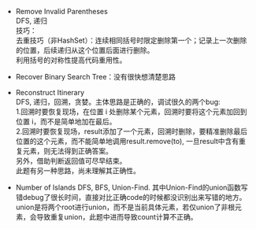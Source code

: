 * Remove Invalid Parentheses  
DFS, 递归  
技巧：  
去重技巧（非HashSet）：连续相同括号时限定删除第一个；记录上一次删除的位置，后续递归从这个位置后面进行删除。  
利用括号的对称性提高代码重用性。  

* Recover Binary Search Tree：没有很快想清楚思路  

* Reconstruct Itinerary  
DFS, 递归，回溯，贪婪。主体思路是正确的，调试很久的两个bug:  
1.回溯时要恢复现场，在位置 i 处删除某个元素，回溯时要将这个元素加回到位置 i，而不是简单地加在最后。  
2.回溯时要恢复现场，result添加了一个元素，回溯时删除，要精准删除最后位置的这个元素，而不能简单地调用result.remove(to), 一旦result中含有重复元素，则无法得到正确答案。  
另外，借助判断返回值可尽早结束。  
此题有另一种思路，尚未理解其正确性。  

* Number of Islands
DFS, BFS, Union-Find. 其中Union-Find的union函数写错debug了很长时间，直接对比正确code的时候都没识别出来写错的地方。
union是将两个root进行union，而不是当前具体元素，若仅union了非根元素，会导致重复union，此题中进而导致count计算不正确。
